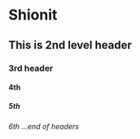 # Shionit

## This is 2nd level header

### 3rd header

#### 4th

##### 5th

###### 6th ...end of headers

